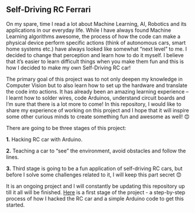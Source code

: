 ## Self-Driving RC Ferrari

On my spare, time I read a lot about Machine Learning, AI, Robotics and its applications in our everyday life. While I have always found Machine Learning algorithms awesome, the process of how the code can make a physical device perform specific actions (think of autonomous cars, smart home systems etc.) have always looked like somewhat “next level” to me. I decided to change that perception and learn how to do it myself. I believe that it’s easier to learn difficult things when you make them fun and this is how I decided to make my own Self-Driving RC car!

The primary goal of this project was to not only deepen my knowledge in Computer Vision but to also learn how to set up the hardware and translate the code into actions. It has already been an amazing learning experience – I learnt how to solder wires, code Arduinos, understand circuit boards and I’m sure that there is a lot more to come! In this repository, I would like to share my experience of working on this project and I hope that it will inspire some other curious minds to create something fun and awesome as well! 😊

There are going to be three stages of this project:

__1.__ Hacking RC car with Arduino.

__2.__ Teaching a car to “see” the environment, avoid obstacles and follow the lines.

__3.__ Third stage is going to be a fun application of self-driving RC cars, but before I solve some challenges related to it, I will keep this part secret 😊

It is an ongoing project and I will constantly be updating this repository up till it all will be finished.  [Here](./Hacking_rc_car_with_Arduino/) is a first stage of the project - a step-by-step process of how I hacked the RC car and a simple Arduino code to get this started. 

